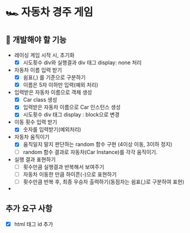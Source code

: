 # 🏎️ 자동차 경주 게임

## 🎯 개발해야 할 기능

- 레이싱 게임 시작 시, 초기화
  - [x] 시도횟수 div와 실행결과 div 태그 display: none 처리
- 자동차 이름 입력 받기
  - [x] 쉼표(,) 를 기준으로 구분하기
  - [x] 이름은 5자 이하만 입력(예외 처리)
- 입력받은 자동차 이름으로 객체 생성
  - [x] Car class 생성
  - [x] 입력받은 자동차 이름으로 Car 인스턴스 생성
  - [x] 시도횟수 div 태그 display : block으로 변경

- 이동 횟수 입력 받기
  - [x] 숫자를 입력받기(예외처리)

- 자동차 움직이기
  - [x] 움직일지 말지 판단하는 random 함수 구현 (4이상 이동, 3이하 정지)
  - [ ] random 함수 결과로 자동차(Car Instance)를  각각 움직이기.
- 실행 결과 표현하기
  - [ ] 횟수만큼 실행결과 반복해서 보여주기
  - [ ] 자동차 이동한 만큼 하이픈(-)으로 표현하기
  - [ ] 횟수만큼 반복 후, 최종 우승자 출력하기(동점자는 쉼표(,)로 구분하여 표현)

-  

## 추가 요구 사항

- [x] html 태그 id 추가